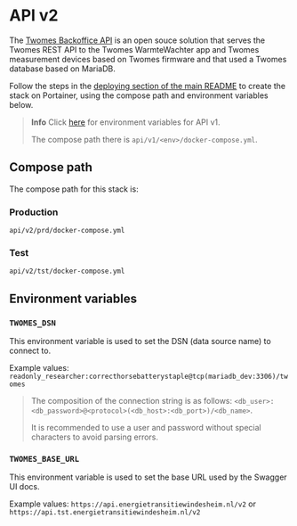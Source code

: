 # API v2

The [Twomes Backoffice API](https://github.com/energietransitie/twomes-backoffice-api) is an open souce solution that serves the Twomes REST API to the Twomes WarmteWachter app and Twomes measurement devices based on Twomes firmware and that used a Twomes database based on MariaDB. 

Follow the steps in the [deploying section of the main README](../README.md#deploying) to create the stack on Portainer, using the compose path and environment variables below.

> **Info**
> Click [here](https://github.com/energietransitie/twomes-backoffice-configuration/tree/36ebeff11f1cb7c0d57a48db7ac1254c6b9c2061#api) for environment variables for API v1.
>
> The compose path there is `api/v1/<env>/docker-compose.yml`.

## Compose path

The compose path for this stack is:

### Production
```
api/v2/prd/docker-compose.yml
```

### Test
```
api/v2/tst/docker-compose.yml
```

## Environment variables

### `TWOMES_DSN`

This environment variable is used to set the DSN (data source name) to connect to.

Example values: `readonly_researcher:correcthorsebatterystaple@tcp(mariadb_dev:3306)/twomes`

> The composition of the connection string is as follows: `<db_user>:<db_password>@<protocol>(<db_host>:<db_port>)/<db_name>`.
>
> It is recommended to use a user and password without special characters to avoid parsing errors.

### `TWOMES_BASE_URL`

This environment variable is used to set the base URL used by the Swagger UI docs.

Example values: `https://api.energietransitiewindesheim.nl/v2` or `https://api.tst.energietransitiewindesheim.nl/v2`
